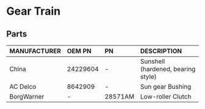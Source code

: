 # Gear Train

## Parts

| MANUFACTURER | OEM PN | PN | DESCRIPTION |
| :- | :- | :- | :- |
| China | 24229604 | - | Sunshell (hardened, bearing style) |
| AC Delco | 8642909 | - | Sun gear Bushing |
| BorgWarner | - | 28571AM | Low-roller Clutch |
